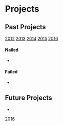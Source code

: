 # Projects

## Past Projects
[2012](wwww.github.com/itsN1x/Projects/2012)
[2013](wwww.github.com/itsN1x/Projects/2013)
[2014](wwww.github.com/itsN1x/Projects/2014)
[2015](wwww.github.com/itsN1x/Projects/2015)
[2016](wwww.github.com/itsN1x/Projects/2016)
#### Nailed
-
#### Failed
-
## Future Projects
-

[2016](wwww.github.com/itsN1x/Projects/2016)
